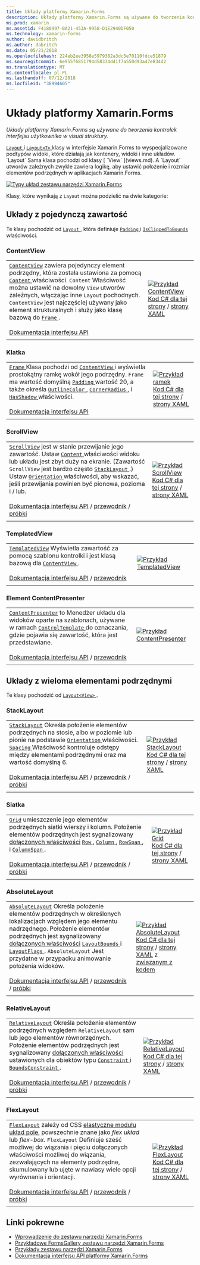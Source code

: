 ```yaml
---
title: Układy platformy Xamarin.Forms
description: Układy platformy Xamarin.Forms są używane do tworzenia kontrolek interfejsu użytkownika w visual struktury. W tym artykule wymieniono układy uwzględnione w interfejsie Xamarin.Forms.
ms.prod: xamarin
ms.assetid: F4180997-BA21-453A-9958-D1E2940DF050
ms.technology: xamarin-forms
author: davidbritch
ms.author: dabritch
ms.date: 05/21/2018
ms.openlocfilehash: 224eb2ee3958e5979382a3dc5e70110fdce51879
ms.sourcegitcommit: 6e955f6851794d58334d41f7a550d93a47e834d2
ms.translationtype: MT
ms.contentlocale: pl-PL
ms.lasthandoff: 07/12/2018
ms.locfileid: "38994605"
---
```

# <a name="xamarinforms-layouts"></a>Układy platformy Xamarin.Forms

_Układy platformy Xamarin.Forms są używane do tworzenia kontrolek interfejsu użytkownika w visual struktury._

[ `Layout` ](xref:Xamarin.Forms.Layout) i [ `Layout<T>` ](xref:Xamarin.Forms.Layout`1) klasy w interfejsie Xamarin.Forms to wyspecjalizowane podtypów widoki, które działają jak kontenery, widoki i inne układów. `Layout` Sama klasa pochodzi od klasy [ `View` ](views.md). A `Layout` utworów zależnych zwykle zawiera logikę, aby ustawić położenie i rozmiar elementów podrzędnych w aplikacjach Xamarin.Forms.

[![Typy układ zestawu narzędzi Xamarin.Forms](layouts-images/layouts-sml.png "typy układ Xamarin.Forms")](layouts-images/layouts.png#lightbox "typy układ zestawu narzędzi Xamarin.Forms")

Klasy, które wynikają z `Layout` można podzielić na dwie kategorie:

## <a name="layouts-with-single-content"></a>Układy z pojedynczą zawartość

Te klasy pochodzić od [ `Layout` ](xref:Xamarin.Forms.Layout), która definiuje [ `Padding` ](xref:Xamarin.Forms.Layout.Padding) i [ `IsClippedToBounds` ](xref:Xamarin.Forms.Layout.IsClippedToBounds) właściwości.

<a name="contentView" />

### <a name="contentview"></a>ContentView

|     |     |
| --- | --- |
| [`ContentView`](xref:Xamarin.Forms.ContentView) zawiera pojedynczy element podrzędny, która została ustawiona za pomocą [ `Content` ](xref:Xamarin.Forms.ContentView.Content) właściwości. `Content` Właściwość można ustawić na dowolny `View` utworów zależnych, włączając inne `Layout` pochodnych. `ContentView` jest najczęściej używany jako element strukturalnych i służy jako klasę bazową do [ `Frame` ](#frame).<br /><br />[Dokumentacja interfejsu API](xref:Xamarin.Forms.ContentView) | [![Przykład ContentView](layouts-images/ContentView.png "przykład ContentView")](layouts-images/ContentView-Large.png#lightbox "przykład ContentView")<br />[Kod C# dla tej strony](https://github.com/xamarin/xamarin-forms-samples/blob/master/FormsGallery/FormsGallery/FormsGallery/CodeExamples/ContentViewDemoPage.cs) / [strony XAML](https://github.com/xamarin/xamarin-forms-samples/blob/master/FormsGallery/FormsGallery/FormsGallery/XamlExamples/ContentViewDemoPage.xaml) |
|     |     |

<a named="frame" />

### <a name="frame"></a>Klatka

|     |     |
| --- | --- |
| [ `Frame` ](xref:Xamarin.Forms.Frame) Klasa pochodzi od [ `ContentView` ](#contentView) i wyświetla prostokątny ramkę wokół jego podrzędny. `Frame` ma wartość domyślną [ `Padding` ](xref:Xamarin.Forms.Layout.Padding) wartość 20, a także określa [ `OutlineColor` ](xref:Xamarin.Forms.Frame.OutlineColor), [ `CornerRadius` ](xref:Xamarin.Forms.Frame.CornerRadius), i [ `HasShadow` ](xref:Xamarin.Forms.Frame.HasShadow)właściwości.<br /><br />[Dokumentacja interfejsu API](xref:Xamarin.Forms.Frame) | [![Przykład ramek](layouts-images/Frame.png "ramki przykład")](layouts-images/Frame-Large.png#lightbox "ramki przykład")<br />[Kod C# dla tej strony](https://github.com/xamarin/xamarin-forms-samples/blob/master/FormsGallery/FormsGallery/FormsGallery/CodeExamples/FrameDemoPage.cs) / [strony XAML](https://github.com/xamarin/xamarin-forms-samples/blob/master/FormsGallery/FormsGallery/FormsGallery/XamlExamples/FrameDemoPage.xaml) |
|     |     |

<a name="scrollView" />

### <a name="scrollview"></a>ScrollView

|     |     |
| --- | --- |
| [`ScrollView`](xref:Xamarin.Forms.ScrollView) jest w stanie przewijanie jego zawartość. Ustaw [ `Content` ](xref:Xamarin.Forms.ScrollView.Content) właściwości widoku lub układu jest zbyt duży na ekranie. (Zawartość `ScrollView` jest bardzo często [ `StackLayout` ](#stackLayout).) Ustaw [ `Orientation` ](xref:Xamarin.Forms.ScrollView.Orientation) właściwości, aby wskazać, jeśli przewijania powinien być pionowa, pozioma i / lub.<br /><br />[Dokumentacja interfejsu API](xref:Xamarin.Forms.ScrollView) / [przewodnik](~/xamarin-forms/user-interface/layouts/scroll-view.md) / [próbki](https://developer.xamarin.com/samples/xamarin-forms/UserInterface/Layout/) | [![Przykład ScrollView](layouts-images/ScrollView.png "przykład ScrollView")](layouts-images/ScrollView-Large.png#lightbox "przykład ScrollView")<br />[Kod C# dla tej strony](https://github.com/xamarin/xamarin-forms-samples/blob/master/FormsGallery/FormsGallery/FormsGallery/CodeExamples/ScrollViewDemoPage.cs) / [strony XAML](https://github.com/xamarin/xamarin-forms-samples/blob/master/FormsGallery/FormsGallery/FormsGallery/XamlExamples/ScrollViewDemoPage.xaml) |
|     |     |

### <a name="templatedview"></a>TemplatedView

|     |     |
| --- | --- |
| [`TemplatedView`](xref:Xamarin.Forms.TemplatedView) Wyświetla zawartość za pomocą szablonu kontrolki i jest klasą bazową dla [ `ContentView` ](#contentView).<br /><br />[Dokumentacja interfejsu API](xref:Xamarin.Forms.TemplatedView) / [przewodnik](~/xamarin-forms/app-fundamentals/templates/control-templates/index.md) | [![Przykład TemplatedView](layouts-images/TemplatedView.png "przykład TemplatedView")](layouts-images/TemplatedView.png#lightbox "przykład TemplatedView") |
|     |     |

### <a name="contentpresenter"></a>Element ContentPresenter

|     |     |
| --- | --- |
| [`ContentPresenter`](xref:Xamarin.Forms.ContentPresenter) to Menedżer układu dla widoków oparte na szablonach, używane w ramach [ `ControlTemplate` ](xref:Xamarin.Forms.ControlTemplate) do oznaczania, gdzie pojawia się zawartość, która jest przedstawiane.<br /><br />[Dokumentacja interfejsu API](xref:Xamarin.Forms.ContentPresenter) / [przewodnik](~/xamarin-forms/app-fundamentals/templates/control-templates/index.md) | [![Przykład ContentPresenter](layouts-images/ContentPresenter.png "przykład ContentPresenter")](layouts-images/ContentPresenter.png#lightbox "przykład ContentPresenter") |
|     |     |

## <a name="layouts-with-multiple-children"></a>Układy z wieloma elementami podrzędnymi

Te klasy pochodzić od [ `Layout<View>` ](xref:Xamarin.Forms.Layout`1).

<a name="stackLayout" />

### <a name="stacklayout"></a>StackLayout

|     |     |
| --- | --- |
| [`StackLayout`](xref:Xamarin.Forms.StackLayout) Określa położenie elementów podrzędnych na stosie, albo w poziomie lub pionie na podstawie [ `Orientation` ](xref:Xamarin.Forms.StackLayout.Orientation) właściwości. [ `Spacing` ](xref:Xamarin.Forms.StackLayout.Spacing) Właściwość kontroluje odstępy między elementami podrzędnymi oraz ma wartość domyślną 6.<br /><br />[Dokumentacja interfejsu API](xref:Xamarin.Forms.StackLayout) / [przewodnik](~/xamarin-forms/user-interface/layouts/stack-layout.md) / [próbki](https://developer.xamarin.com/samples/xamarin-forms/UserInterface/Layout/)| [![Przykład StackLayout](layouts-images/StackLayout.png "przykład StackLayout")](layouts-images/StackLayout-Large.png#lightbox "przykład StackLayout")<br />[Kod C# dla tej strony](https://github.com/xamarin/xamarin-forms-samples/blob/master/FormsGallery/FormsGallery/FormsGallery/CodeExamples/StackLayoutDemoPage.cs) / [strony XAML](https://github.com/xamarin/xamarin-forms-samples/blob/master/FormsGallery/FormsGallery/FormsGallery/XamlExamples/StackLayoutDemoPage.xaml) |
|     |     |

<a name="grid" />

### <a name="grid"></a>Siatka

|     |     |
| --- | --- |
| [`Grid`](xref:Xamarin.Forms.Grid) umieszczenie jego elementów podrzędnych siatki wierszy i kolumn. Położenie elementów podrzędnych jest sygnalizowany [dołączonych właściwości](~/xamarin-forms/xaml/attached-properties.md) [ `Row` ](xref:Xamarin.Forms.Grid.RowProperty), [ `Column` ](xref:Xamarin.Forms.Grid.ColumnProperty), [ `RowSpan` ](xref:Xamarin.Forms.Grid.RowSpanProperty), i [ `ColumnSpan` ](xref:Xamarin.Forms.Grid.ColumnSpanProperty).<br /><br />[Dokumentacja interfejsu API](xref:Xamarin.Forms.Grid) / [przewodnik](~/xamarin-forms/user-interface/layouts/grid.md) / [próbki](https://developer.xamarin.com/samples/xamarin-forms/UserInterface/Layout/) | [![Przykład Grid](layouts-images/Grid.png "przykład Grid")](layouts-images/Grid-Large.png#lightbox "siatki — przykład")<br />[Kod C# dla tej strony](https://github.com/xamarin/xamarin-forms-samples/blob/master/FormsGallery/FormsGallery/FormsGallery/CodeExamples/GridDemoPage.cs) / [strony XAML](https://github.com/xamarin/xamarin-forms-samples/blob/master/FormsGallery/FormsGallery/FormsGallery/XamlExamples/GridDemoPage.xaml) |
|     |     |

### <a name="absolutelayout"></a>AbsoluteLayout

|     |     |
| --- | --- |
| [`AbsoluteLayout`](xref:Xamarin.Forms.AbsoluteLayout) Określa położenie elementów podrzędnych w określonych lokalizacjach względem jego elementu nadrzędnego. Położenie elementów podrzędnych jest sygnalizowany [dołączonych właściwości](~/xamarin-forms/xaml/attached-properties.md) [ `LayoutBounds` ](xref:Xamarin.Forms.AbsoluteLayout.LayoutBoundsProperty) i [ `LayoutFlags` ](xref:Xamarin.Forms.AbsoluteLayout.LayoutFlagsProperty). `AbsoluteLayout` Jest przydatne w przypadku animowanie położenia widoków.<br /><br />[Dokumentacja interfejsu API](xref:Xamarin.Forms.AbsoluteLayout) / [przewodnik](~/xamarin-forms/user-interface/layouts/absolute-layout.md) / [próbki](https://developer.xamarin.com/samples/xamarin-forms/UserInterface/Layout/) | [![Przykład AbsoluteLayout](layouts-images/AbsoluteLayout.png "przykład AbsoluteLayout")](layouts-images/AbsoluteLayout-Large.png#lightbox "przykład AbsoluteLayout")<br />[Kod C# dla tej strony](https://github.com/xamarin/xamarin-forms-samples/blob/master/FormsGallery/FormsGallery/FormsGallery/CodeExamples/AbsoluteLayoutdDemoPage.cs) / [strony XAML](https://github.com/xamarin/xamarin-forms-samples/blob/master/FormsGallery/FormsGallery/FormsGallery/XamlExamples/AbsoluteLayoutDemoPage.xaml) z [związanym z kodem](https://github.com/xamarin/xamarin-forms-samples/blob/master/FormsGallery/FormsGallery/FormsGallery/XamlExamples/AbsoluteLayoutDemoPage.xaml.cs) |
|     |     |

### <a name="relativelayout"></a>RelativeLayout

|     |     |
| --- | --- |
| [`RelativeLayout`](xref:Xamarin.Forms.RelativeLayout) Określa położenie elementów podrzędnych względem `RelativeLayout` sam lub jego elementów równorzędnych. Położenie elementów podrzędnych jest sygnalizowany [dołączonych właściwości](~/xamarin-forms/xaml/attached-properties.md) ustawionych dla obiektów typu [ `Constraint` ](xref:Xamarin.Forms.Constraint) i [ `BoundsConstraint` ](xref:Xamarin.Forms.Constraint).<br /><br />[Dokumentacja interfejsu API](xref:Xamarin.Forms.RelativeLayout) / [przewodnik](~/xamarin-forms/user-interface/layouts/relative-layout.md) / [próbki](https://developer.xamarin.com/samples/xamarin-forms/UserInterface/Layout/) | [![Przykład RelativeLayout](layouts-images/RelativeLayout.png "przykład RelativeLayout")](layouts-images/RelativeLayout-Large.png#lightbox "przykład RelativeLayout")<br />[Kod C# dla tej strony](https://github.com/xamarin/xamarin-forms-samples/blob/master/FormsGallery/FormsGallery/FormsGallery/CodeExamples/RelativeLayoutDemoPage.cs) / [strony XAML](https://github.com/xamarin/xamarin-forms-samples/blob/master/FormsGallery/FormsGallery/FormsGallery/XamlExamples/RelativeLayoutDemoPage.xaml) |
|     |     |

### <a name="flexlayout"></a>FlexLayout

|     |     |
| --- | --- |
| [`FlexLayout`](xref:Xamarin.Forms.FlexLayout) zależy od CSS [elastyczne modułu układ pole](http://www.w3.org/TR/css-flexbox-1/), powszechnie znane jako _flex układ_ lub _flex-box_. `FlexLayout` Definiuje sześć możliwej do wiązania i pięciu dołączonych właściwości możliwej do wiązania, zezwalających na elementy podrzędne, skumulowany lub ujęte w nawiasy wiele opcji wyrównania i orientacji.<br /><br />[Dokumentacja interfejsu API](xref:Xamarin.Forms.FlexLayout) / [przewodnik](~/xamarin-forms/user-interface/layouts/flex-layout.md) / [próbki](https://developer.xamarin.com/samples/xamarin-forms/UserInterface/FlexLayoutDemos/) | [![Przykład FlexLayout](layouts-images/FlexLayout.png "przykład FlexLayout")](layouts-images/FlexLayout-Large.png#lightbox "przykład FlexLayout")<br />[Kod C# dla tej strony](https://github.com/xamarin/xamarin-forms-samples/blob/master/FormsGallery/FormsGallery/FormsGallery/CodeExamples/FlexLayoutDemoPage.cs) / [strony XAML](https://github.com/xamarin/xamarin-forms-samples/blob/master/FormsGallery/FormsGallery/FormsGallery/XamlExamples/FlexLayoutDemoPage.xaml) |
|     |     |

## <a name="related-links"></a>Linki pokrewne

- [Wprowadzenie do zestawu narzędzi Xamarin.Forms](~/xamarin-forms/get-started/introduction-to-xamarin-forms.md)
- [Przykładowe FormsGallery zestawu narzędzi Xamarin.Forms](https://developer.xamarin.com/samples/FormsGallery/)
- [Przykłady zestawu narzędzi Xamarin.Forms](https://developer.xamarin.com/samples/xamarin-forms/all/)
- [Dokumentacja interfejsu API platformy Xamarin.Forms](https://docs.microsoft.com/dotnet/api/xamarin.forms?view=xamarin-forms)
